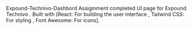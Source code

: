 Expound-Technivo-Dashbord
Assigmment completed UI page for Expound Technivo . Built with [React: For building the user interface , Tailwind CSS: For styling , Font Awesome: For icons]. 
